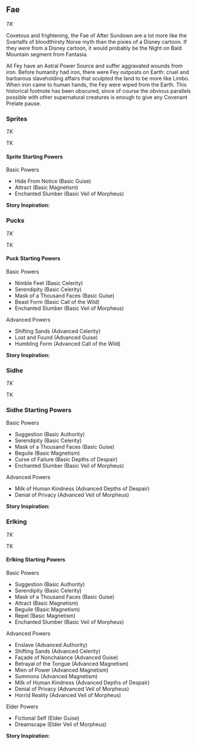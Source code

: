 ## Fae
_TK_

Covetous and frightening, the Fae of After Sundown are a lot more like the Svartalfs of bloodthirsty Norse myth than the pixies of a Disney cartoon. If they _were_ from a Disney cartoon, it would probably be the Night on Bald Mountain segment from Fantasia.

All Fey have an Astral Power Source and suffer aggravated wounds from iron. Before humanity had iron, there were Fey outposts on Earth: cruel and barbarous slaveholding affairs that sculpted the land to be more like Limbo. When iron came to human hands, the Fey were wiped from the Earth. This historical footnote has been obscured, since of course the obvious parallels possible with other supernatural creatures is enough to give any Covenant Prelate pause.

### Sprites
_TK_

TK

#### Sprite Starting Powers

Basic Powers

 * Hide From Notice (Basic Guise)
 * Attract (Basic Magnetism)
 * Enchanted Slumber (Basic Veil of Morpheus)

**Story Inspiration:** 

### Pucks
_TK_

TK

#### Puck Starting Powers

Basic Powers

 * Nimble Feet (Basic Celerity)
 * Serendipity (Basic Celerity)
 * Mask of a Thousand Faces (Basic Guise)
 * Beast Form (Basic Call of the Wild)
 * Enchanted Slumber (Basic Veil of Morpheus)

Advanced Powers

 * Shifting Sands (Advanced Celerity)
 * Lost and Found (Advanced Guise)
 * Humbling Form (Advanced Call of the Wild)

**Story Inspiration:** 

### Sidhe
_TK_

TK

### Sidhe Starting Powers

Basic Powers

 * Suggestion (Basic Authority)
 * Serendipity (Basic Celerity)
 * Mask of a Thousand Faces (Basic Guise)
 * Beguile (Basic Magnetism)
 * Curse of Failure (Basic Depths of Despair)
 * Enchanted Slumber (Basic Veil of Morpheus)

Advanced Powers

 * Milk of Human Kindness (Advanced Depths of Despair)
 * Denial of Privacy (Advanced Veil of Morpheus)

**Story Inspiration:** 

### Erlking
_TK_

TK

#### Erlking Starting Powers

Basic Powers

 * Suggestion (Basic Authority)
 * Serendipity (Basic Celerity)
 * Mask of a Thousand Faces (Basic Guise)
 * Attract (Basic Magnetism)
 * Beguile (Basic Magnetism)
 * Repel (Basic Magnetism)
 * Enchanted Slumber (Basic Veil of Morpheus)

Advanced Powers

 * Enslave (Advanced Authority)
 * Shifting Sands (Advanced Celerity)
 * Façade of Nonchalance (Advanced Guise)
 * Betrayal of the Tongue (Advanced Magnetism)
 * Mien of Power (Advanced Magnetism)
 * Summons (Advanced Magnetism)
 * Milk of Human Kindness (Advanced Depths of Despair)
 * Denial of Privacy (Advanced Veil of Morpheus)
 * Horrid Reality (Advanced Veil of Morpheus)

Elder Powers

 * Fictional Self (Elder Guise)
 * Dreamscape (Elder Veil of Morpheus)

**Story Inspiration:** 
